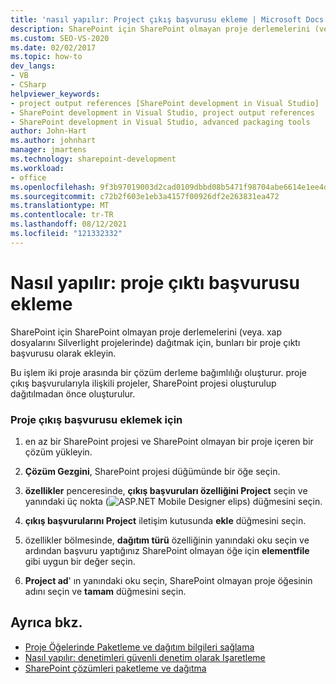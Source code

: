 ```yaml
---
title: 'nasıl yapılır: Project çıkış başvurusu ekleme | Microsoft Docs'
description: SharePoint için SharePoint olmayan proje derlemelerini (veya Silverlight projelerinde. xap dosyaları) dağıtabilmeniz için bir proje çıkış başvurusu eklemeyi öğrenin.
ms.custom: SEO-VS-2020
ms.date: 02/02/2017
ms.topic: how-to
dev_langs:
- VB
- CSharp
helpviewer_keywords:
- project output references [SharePoint development in Visual Studio]
- SharePoint development in Visual Studio, project output references
- SharePoint development in Visual Studio, advanced packaging tools
author: John-Hart
ms.author: johnhart
manager: jmartens
ms.technology: sharepoint-development
ms.workload:
- office
ms.openlocfilehash: 9f3b97019003d2cad0109dbbd08b5471f98704abe6614e1ee4d50c77c8fa9cee
ms.sourcegitcommit: c72b2f603e1eb3a4157f00926df2e263831ea472
ms.translationtype: MT
ms.contentlocale: tr-TR
ms.lasthandoff: 08/12/2021
ms.locfileid: "121332332"
---
```

# <a name="how-to-add-a-project-output-reference"></a>Nasıl yapılır: proje çıktı başvurusu ekleme
  SharePoint için SharePoint olmayan proje derlemelerini (veya. xap dosyalarını Silverlight projelerinde) dağıtmak için, bunları bir proje çıktı başvurusu olarak ekleyin.

 Bu işlem iki proje arasında bir çözüm derleme bağımlılığı oluşturur. proje çıkış başvurularıyla ilişkili projeler, SharePoint projesi oluşturulup dağıtılmadan önce oluşturulur.

### <a name="to-add-a-project-output-reference"></a>Proje çıkış başvurusu eklemek için

1. en az bir SharePoint projesi ve SharePoint olmayan bir proje içeren bir çözüm yükleyin.

2. **Çözüm Gezgini**, SharePoint projesi düğümünde bir öğe seçin.

3. **özellikler** penceresinde, **çıkış başvuruları özelliğini Project** seçin ve yanındaki üç nokta (![ASP.NET Mobile Designer elips](../sharepoint/media/mwellipsis.gif "ASP.NET Mobil tasarımcı elips")) düğmesini seçin.

4. **çıkış başvurularını Project** iletişim kutusunda **ekle** düğmesini seçin.

5. özellikler bölmesinde, **dağıtım türü** özelliğinin yanındaki oku seçin ve ardından başvuru yaptığınız SharePoint olmayan öğe için **elementfile** gibi uygun bir değer seçin.

6. **Project ad**' ın yanındaki oku seçin, SharePoint olmayan proje öğesinin adını seçin ve **tamam** düğmesini seçin.

## <a name="see-also"></a>Ayrıca bkz.
- [Proje Öğelerinde Paketleme ve dağıtım bilgileri sağlama](../sharepoint/providing-packaging-and-deployment-information-in-project-items.md)
- [Nasıl yapılır: denetimleri güvenli denetim olarak Işaretleme](../sharepoint/how-to-mark-controls-as-safe-controls.md)
- [SharePoint çözümleri paketleme ve dağıtma](../sharepoint/packaging-and-deploying-sharepoint-solutions.md)
